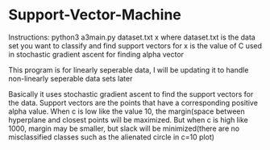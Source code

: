 Support-Vector-Machine
======================
Instructions:
python3 a3main.py dataset.txt x
where dataset.txt is the data set you want to classify and find support vectors for
x is the value of C used in stochastic gradient ascent for finding alpha vector

This program is for linearly seperable data, I will be updating it to handle non-linearly seperable data sets later

Basically it uses stochastic gradient ascent to find the support vectors for the data. Support vectors are the points 
that have a corresponding positive alpha value. When c is low like the value 10, the margin(space between hyperplane and
closest points will be maximized. But when c is high like 1000, margin may be smaller, but slack will be minimized(there
are no misclassified classes such as the alienated circle in c=10 plot)
